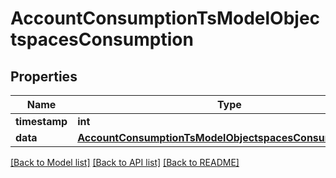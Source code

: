 # AccountConsumptionTsModelObjectspacesConsumption

## Properties
Name | Type | Description | Notes
------------ | ------------- | ------------- | -------------
**timestamp** | **int** |  | [optional] 
**data** | [**AccountConsumptionTsModelObjectspacesConsumptionData**](AccountConsumptionTsModelObjectspacesConsumptionData.md) |  | [optional] 

[[Back to Model list]](../README.md#documentation-for-models) [[Back to API list]](../README.md#documentation-for-api-endpoints) [[Back to README]](../README.md)


